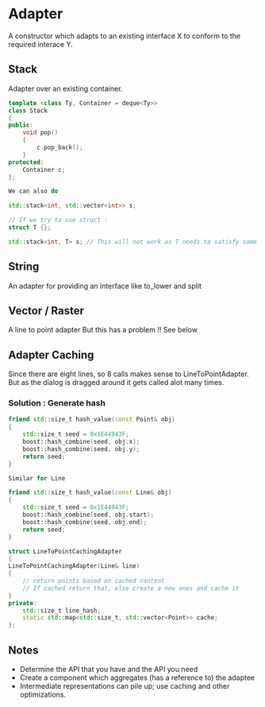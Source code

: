 #  Adapter

A constructor which adapts to an existing interface X to  conform to the required interace Y. 

## Stack 

Adapter over an existing container. 

```cpp
template <class Ty, Container = deque<Ty>>
class Stack
{
public:
    void pop()
    {
        c.pop_back();
    }
protected:
    Container c;
};

We can also do 

std::stack<int, std::vector<int>> s;

// If we try to use struct :
struct T {};

std::stack<int, T> s; // This will not work as T needs to satisfy some interface

```

## String

An adapter for providing an interface like to_lower and split

## Vector / Raster

A line to point adapter
But this has a problem !! See below

## Adapter Caching

Since there are eight lines, so 8 calls makes sense to LineToPointAdapter. 
But as the dialog is dragged around it gets called alot many times. 

### Solution : Generate hash

```cpp
friend std::size_t hash_value(const Point& obj)
{
    std::size_t seed = 0x1E44943F;
    boost::hash_combine(seed, obj.x);
    boost::hash_combine(seed, obj.y);
    return seed;
}

Similar for Line

friend std::size_t hash_value(const Line& obj)
{
    std::size_t seed = 0x1E44943F;
    boost::hash_combine(seed, obj.start);
    boost::hash_combine(seed, obj.end);
    return seed;
}

struct LineToPointCachingAdapter
{
LineToPointCachingAdapter(Line& line)
{
    // return points based on cached content
    // If cached return that, else create a new ones and cache it
}
private:
    std::size_t line_hash;
    static std::map<std::size_t, std::vector<Point>> cache;
};
```
## Notes

* Determine the API that you have and the API you need
* Create a component which aggregates (has a reference to) the adaptee
* Intermediate representations can pile up; use caching and other optimizations.
